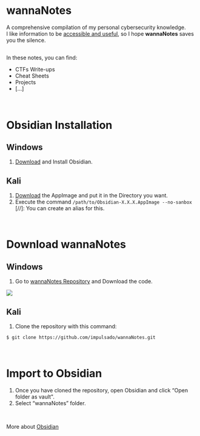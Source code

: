 # wannaNotes
A comprehensive compilation of my personal cybersecurity knowledge. <br/>
I like information to be <u>accessible and useful</u>, so I hope **wannaNotes** saves you the silence. <br/>

##
In these notes, you can find:
- CTFs Write-ups
- Cheat Sheets
- Projects
-  [...]

<br/>

# Obsidian Installation
## Windows
1. [Download](https://obsidian.md/) and Install Obsidian.

## Kali
1. [Download](https://obsidian.md/) the AppImage and put it in the Directory you want.
2. Execute the command `/path/to/Obsidian-X.X.X.AppImage --no-sanbox`<br/>
[//]: You can create an alias for this. 

<br/>

# Download wannaNotes
## Windows
1. Go to [wannaNotes Repository](https://github.com/impulsado/wannaNotes) and Download the code.
<img src="https://raw.githubusercontent.com/impulsado/wannaNotes/main/Assets/Snipaste_2022-11-27_22-11-54.jpg"/>

## Kali
1. Clone the repository with this command:
```bash
$ git clone https://github.com/impulsado/wannaNotes.git
```

<br/>

# Import to Obsidian
1. Once you have cloned the repository, open Obsidian and click “Open folder as vault".
2. Select “wannaNotes” folder.
<br/>

More about [Obsidian](https://www.youtube.com/results?search_query=obsidian+note+taking)
